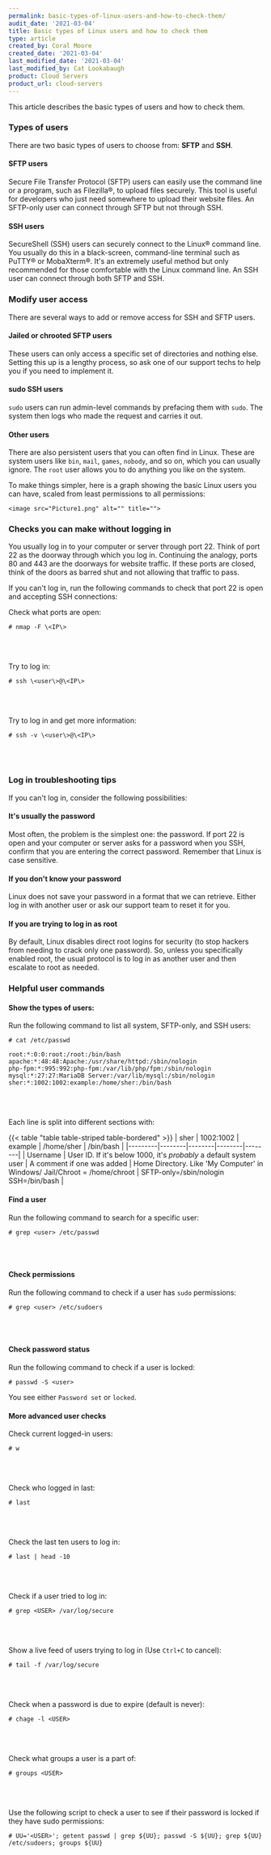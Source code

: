 ```yaml
---
permalink: basic-types-of-linux-users-and-how-to-check-them/
audit_date: '2021-03-04'
title: Basic types of Linux users and how to check them
type: article
created_by: Coral Moore
created_date: '2021-03-04'
last_modified_date: '2021-03-04'
last_modified_by: Cat Lookabaugh
product: Cloud Servers
product_url: cloud-servers
---
```


This article describes the basic types of users and how to check them.

### Types of users

There are two basic types of users to choose from: **SFTP** and **SSH**.

#### SFTP users

Secure File Transfer Protocol (SFTP) users can easily use the command line or a program, such as Filezilla&reg;, to upload files
securely. This tool is useful for developers who just need somewhere to upload their website files. An SFTP-only user can connect
through SFTP but not through SSH.

#### SSH users

SecureShell (SSH) users can securely connect to the Linux&reg; command line. You usually do this in a black-screen, command-line
terminal such as PuTTY&reg; or MobaXterm&reg;. It's an extremely useful method but only recommended for those comfortable with the
Linux command line. An SSH user can connect through both SFTP and SSH.

### Modify user access

There are several ways to add or remove access for SSH and SFTP users.

#### Jailed or chrooted SFTP users

These users can only access a specific set of directories and nothing else.
Setting this up is a lengthy process, so ask one of our support techs to help you if you need to implement it.

#### sudo SSH users

`sudo` users can run admin-level commands by prefacing them with `sudo`. The system then logs who made the request and
carries it out.

#### Other users

There are also persistent users that you can often find in Linux. These are system users like `bin`, `mail`, `games`,
`nobody`, and so on, which you can usually ignore. The `root` user allows you to do anything you like on the system.

To make things simpler, here is a graph showing the basic Linux users you can have, scaled from least permissions
to all permissions:

    <image src="Picture1.png" alt="" title="">

### Checks you can make without logging in

You usually log in to your computer or server through port 22. Think of port 22 as the doorway through which
you log in. Continuing the analogy, ports 80 and 443 are the doorways for website traffic.
If these ports are closed, think of the doors as barred shut and not allowing that traffic to pass.

If you can't log in, run the following commands to check that port 22 is open and accepting SSH connections:

Check what ports are open:

    # nmap -F \<IP\>
    
<br>
</br>

Try to log in:

    # ssh \<user\>@\<IP\>
    
<br>
</br>

Try to log in and get more information:

    # ssh -v \<user\>@\<IP\>
    
<br>
</br>

### Log in troubleshooting tips

If you can't log in, consider the following possibilities:

#### It's usually the password

Most often, the problem is the simplest one: the password. If port 22 is open and your computer or server asks
for a password when you SSH, confirm that you are entering the correct password. Remember that Linux is case sensitive.

#### If you don't know your password

Linux does not save your password in a format that we can retrieve. Either log in with another user or ask our support
team to reset it for you.

#### If you are trying to log in as root

By default, Linux disables direct root logins for security (to stop hackers from needing to crack only one password).
So, unless you specifically enabled root, the usual protocol is to log in as another user and then escalate to root as needed.

### Helpful user commands

#### Show the types of users:

Run the following command to list all system, SFTP-only, and SSH users:

    # cat /etc/passwd

    root:*:0:0:root:/root:/bin/bash
    apache:*:48:48:Apache:/usr/share/httpd:/sbin/nologin
    php-fpm:*:995:992:php-fpm:/var/lib/php/fpm:/sbin/nologin
    mysql:*:27:27:MariaDB Server:/var/lib/mysql:/sbin/nologin
    sher:*:1002:1002:example:/home/sher:/bin/bash
    
<br>
</br>

Each line is split into different sections with:

{{< table "table  table-striped table-bordered" >}}
| sher | 1002:1002 | example | /home/sher | /bin/bash |
|---------|--------|--------|--------|--------|
| Username | User ID. If it's below 1000, it's *probably* a default system user | A comment if one was added | Home Directory. Like 'My Computer' in Windows/ Jail/Chroot = /home/chroot | SFTP-only=/sbin/nologin SSH=/bin/bash |

#### Find a user

Run the following command to search for a specific user:

    # grep <user> /etc/passwd
    
<br>
</br>

#### Check permissions

Run the following command to check if a user has `sudo` permissions:

    # grep <user> /etc/sudoers
    
<br>
</br>

#### Check password status

Run the following command to check if a user is locked:

    # passwd -S <user>

You see either `Password set` or `locked`.

#### More advanced user checks

Check current logged-in users:

    # w
    
<br>
</br>

Check who logged in last:

    # last
    
<br>
</br>

Check the last ten users to log in:

    # last | head -10
    
<br>
</br>

Check if a user tried to log in:

    # grep <USER> /var/log/secure
    
<br>
</br>

Show a live feed of users trying to log in (Use `Ctrl+C` to cancel):

    # tail -f /var/log/secure
    
<br>
</br>

Check when a password is due to expire (default is never):

    # chage -l <USER>
    
<br>
</br>

Check what groups a user is a part of:

    # groups <USER>
    
<br>
</br>

Use the following script to check a user to see if their password is locked if they have sudo permissions:

    # UU='<USER>'; getent passwd | grep ${UU}; passwd -S ${UU}; grep ${UU} /etc/sudoers; groups ${UU}
